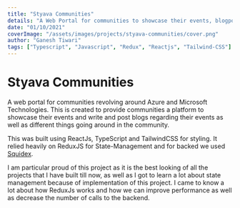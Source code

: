 ```yaml
---
title: "Styava Communities"
details: "A Web Portal for communities to showcase their events, blogposts and create a inclusive developer ecosystem"
date: "01/10/2021"
coverImage: "/assets/images/projects/styava-communities/cover.png"
author: "Ganesh Tiwari"
tags: ["Typescript", "Javascript", "Redux", "Reactjs", "Tailwind-CSS"]
---
```


# Styava Communities

A web portal for communities revolving around Azure and Microsoft
Technologies. This is created to provide communities a platform to showcase
their events and write and post blogs regarding their events as well as
different things going around in the community.

This was built using ReactJs, TypeScript and TailwindCSS for styling. It
relied heavily on ReduxJS for State-Management and for backed we used 
[Squidex](https://squidex.io/).

I am particular proud of this project as it is the best looking of all the 
projects that I have built till now, as well as I got to learn a lot about 
state management because of implementation of this project. I came to know a 
lot about how ReduxJs works and how we can improve performance as well as 
decrease the number of calls to the backend.
